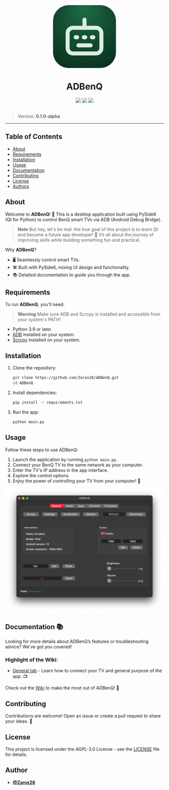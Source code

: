 <div align="center">
    <img src=".github/readme/icon.png" width="200"/>
    <h1>ADBenQ</h1>
    <img src="https://img.shields.io/badge/python-%23007ACC.svg?style=for-the-badge&logo=python&logoColor=white"/>
    <img src="https://img.shields.io/badge/PySide6-Qt-blue?style=for-the-badge&logo=qt&logoColor=white"/>
    <img src="https://img.shields.io/badge/license-AGPL--3.0-%23FF4D00.svg?style=for-the-badge"/>
</div>

<br />

> Version: **0.1.0-alpha**

---

## Table of Contents

- [About](#about)
- [Requirements](#requirements)
- [Installation](#installation)
- [Usage](#usage)
- [Documentation](#documentation)
- [Contributing](#contributing)
- [License](#license)
- [Authors](#authors)

## About

Welcome to **ADBenQ**! 🎉
This is a desktop application built using PySide6 (Qt for Python) to control BenQ smart TVs via ADB (Android Debug Bridge).

> **Note**
> But hey, let's be real: the true goal of this project is to _learn Qt_ and become a future app developer!
> 🚀 It’s all about the journey of improving skills while building something fun and practical.

Why **ADBenQ**?

- 🖥️ Seamlessly control smart TVs.
- 🛠️ Built with PySide6, mixing UI design and functionality.
- 📚 Detailed documentation to guide you through the app.

## Requirements

To run **ADBenQ**, you'll need:

> **Warning**
> Make sure ADB and Scrcpy is installed and accessible from your system's PATH!

- Python 3.9 or later.
- [ADB](https://developer.android.com/tools/adb) installed on your system.
- [Scrcpy](https://github.com/Genymobile/scrcpy) installed on your system.

## Installation

1. Clone the repository:

   ```bash
   git clone https://github.com/Zarox28/ADBenQ.git
   cd ADBenQ
   ```

2. Install dependencies:

   ```bash
   pip install -r requirements.txt
   ```

3. Run the app:

   ```bash
   python main.py
   ```

## Usage

Follow these steps to use ADBenQ:

1. Launch the application by running `python main.py`.
2. Connect your BenQ TV to the same network as your computer.
3. Enter the TV's IP address in the app interface.
4. Explore the control options
5. Enjoy the power of controlling your TV from your computer! 🚀

<div align="center">
    <img src=".github/readme/screenshot.png" width="600" />
</div>

## Documentation 📚

Looking for more details about ADBenQ’s features or troubleshooting advice? We've got you covered!

### Highlight of the Wiki:

- [General tab](https://github.com/Zarox28/ADBenQ/wiki/General-Tab) - Learn how to connect your TV and general purpose of the app. 📺

Check out the [Wiki](https://github.com/Zarox28/ADBenQ/wiki/Home) to make the most out of ADBenQ! 🚀

## Contributing

Contributions are welcome! Open an issue or create a pull request to share your ideas. 🤝

## License

This project is licensed under the AGPL-3.0 License - see the [LICENSE](LICENSE) file for details.

## Author

- **[@Zarox28](https://github.com/Zarox28)**
